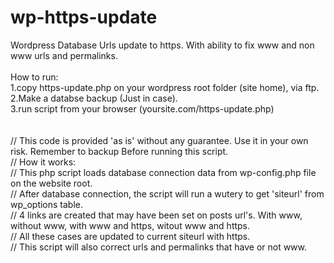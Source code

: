 # wp-https-update
Wordpress Database Urls update to https. With ability to fix www and non www urls and permalinks.
<br/><br/>
How to run:<br/>
1.copy https-update.php on your wordpress root folder (site home), via ftp.<br/>
2.Make a databse backup (Just in case).<br/>
3.run script from your browser (yoursite.com/https-update.php)<br/>
<br/>
<br/>
// This code is provided 'as is' without any guarantee. Use it in your own risk. Remember to backup Before running this script.<br/>
// How it works:<br/>
// This php script loads database connection data from wp-config.php file on the website root.<br/>
// After database connection, the script will run a wutery to get 'siteurl' from wp_options table. <br/>
// 4 links are created that may have been set on posts url's. With www, without www, with www and https, witout www and https.<br/>
// All these cases are updated to current siteurl with https.<br/>
// This script will also correct urls and permalinks that have or not www.<br/>
